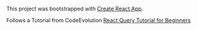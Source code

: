This project was bootstrapped with [Create React App](https://github.com/facebook/create-react-app).

Follows a Tutorial from CodeEvolution [React Query Tutorial for Beginners](https://www.youtube.com/playlist?list=PLC3y8-rFHvwjTELCrPrcZlo6blLBUspd2)
